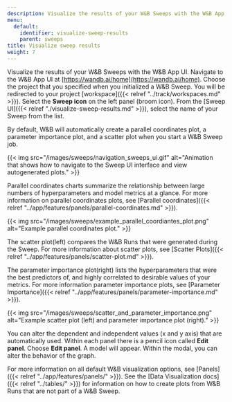 ```yaml
---
description: Visualize the results of your W&B Sweeps with the W&B App UI.
menu:
  default:
    identifier: visualize-sweep-results
    parent: sweeps
title: Visualize sweep results
weight: 7
---
```


Visualize the results of your W&B Sweeps with the W&B App UI. Navigate to the W&B App UI at [https://wandb.ai/home](https://wandb.ai/home). Choose the project that you specified when you initialized a W&B Sweep. You will be redirected to your project [workspace]({{< relref "../track/workspaces.md" >}}). Select the **Sweep icon** on the left panel (broom icon). From the [Sweep UI]({{< relref "./visualize-sweep-results.md" >}}), select the name of your Sweep from the list.

By default, W&B will automatically create a parallel coordinates plot, a parameter importance plot, and a scatter plot when you start a W&B Sweep job.

{{< img src="/images/sweeps/navigation_sweeps_ui.gif" alt="Animation that shows how to navigate to the Sweep UI interface and view autogenerated plots." >}}

Parallel coordinates charts summarize the relationship between large numbers of hyperparameters and model metrics at a glance. For more information on parallel coordinates plots, see [Parallel coordinates]({{< relref "../app/features/panels/parallel-coordinates.md" >}}).

{{< img src="/images/sweeps/example_parallel_coordiantes_plot.png" alt="Example parallel coordinates plot." >}}

The scatter plot(left) compares the W&B Runs that were generated during the Sweep. For more information about scatter plots, see [Scatter Plots]({{< relref "../app/features/panels/scatter-plot.md" >}}).

The parameter importance plot(right) lists the hyperparameters that were the best predictors of, and highly correlated to desirable values of your metrics. For more information parameter importance plots, see [Parameter Importance]({{< relref "../app/features/panels/parameter-importance.md" >}}).

{{< img src="/images/sweeps/scatter_and_parameter_importance.png" alt="Example scatter plot (left) and parameter importance plot (right)." >}}


You can alter the dependent and independent values (x and y axis) that are automatically used. Within each panel there is a pencil icon called **Edit panel**. Choose **Edit panel**. A model will appear. Within the modal, you can alter the behavior of the graph.

For more information on all default W&B visualization options, see [Panels]({{< relref "../app/features/panels/" >}}). See the [Data Visualization docs]({{< relref "../tables/" >}}) for information on how to create plots from W&B Runs that are not part of a W&B Sweep.